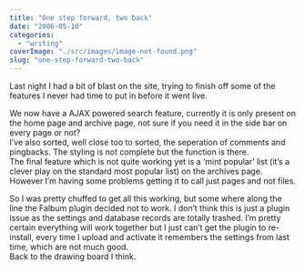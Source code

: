 ```yaml
---
title: "One step forward, two back"
date: "2006-05-10"
categories: 
  - "writing"
coverImage: "./src/images/image-not-found.png"
slug: "one-step-forward-two-back"
---
```


Last night I had a bit of blast on the site, trying to finish off some of the features I never had time to put in before it went live.

We now have a AJAX powered search feature, currently it is only present on the home page and archive page, not sure if you need it in the side bar on every page or not?  
I’ve also sorted, well close too to sorted, the seperation of comments and pingbacks. The styling is not complete but the function is there.  
The final feature which is not quite working yet is a ‘mint popular’ list (it’s a clever play on the standard most popular list) on the archives page. However I’m having some problems getting it to call just pages and not files.

So I was pretty chuffed to get all this working, but some where along the line the Falbum plugin decided not to work. I don’t think this is just a plugin issue as the settings and database records are totally trashed. I’m pretty certain everything will work together but I just can’t get the plugin to re-install, every time I upload and activate it remembers the settings from last time, which are not much good.  
Back to the drawing board I think.
